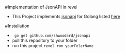 #Implementation of JsonAPI in revel
- This Project implements <a href="https://github.com/shwoodard/jsonapi">jsonapi</a> for Golang listed <a href ="http://jsonapi.org/implementations/#server-libraries-go">here</a>

#Installation
- <code> go get github.com/shwoodard/jsonapi </code>
- pull this repository to your folder
- run this project <code>revel run yourFolerName</code>

